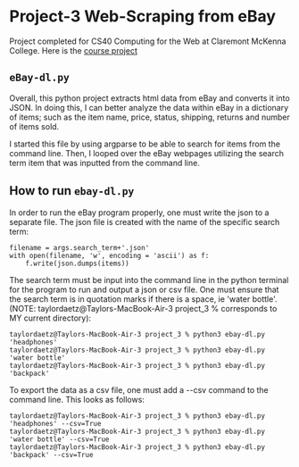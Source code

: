 # Project-3 Web-Scraping from eBay

Project completed for CS40 Computing for the Web at Claremont McKenna College. Here is the [course project](https://github.com/mikeizbicki/cmc-csci040/tree/2022fall/project_03)
## `eBay-dl.py`
Overall, this python project extracts html data from eBay and converts it into JSON. In doing this, I can better analyze the data within eBay in a dictionary of items; such as the item name, price, status, shipping, returns and number of items sold. 

I started this file by using argparse to be able to search for items from the command line. Then, I looped over the eBay webpages utilizing the search term item that was inputted from the command line. 

## How to run `ebay-dl.py`
In order to run the eBay program properly, one must write the json to a separate file. The json file is created with the name of the specific search term: 

```
filename = args.search_term+'.json'
with open(filename, 'w', encoding = 'ascii') as f:
    f.write(json.dumps(items))
```

The search term must be input into the command line in the python terminal for the program to run and output a json or csv file. One must ensure that the search term is in quotation marks if there is a space, ie 'water bottle'. 
(NOTE: taylordaetz@Taylors-MacBook-Air-3 project_3 % corresponds to MY current directory): 

```
taylordaetz@Taylors-MacBook-Air-3 project_3 % python3 ebay-dl.py 'headphones'
taylordaetz@Taylors-MacBook-Air-3 project_3 % python3 ebay-dl.py 'water bottle'
taylordaetz@Taylors-MacBook-Air-3 project_3 % python3 ebay-dl.py 'backpack'
```

To export the data as a csv file, one must add a --csv command to the command line. This looks as follows: 

```
taylordaetz@Taylors-MacBook-Air-3 project_3 % python3 ebay-dl.py 'headphones' --csv=True
taylordaetz@Taylors-MacBook-Air-3 project_3 % python3 ebay-dl.py 'water bottle' --csv=True
taylordaetz@Taylors-MacBook-Air-3 project_3 % python3 ebay-dl.py 'backpack' --csv=True 
```
